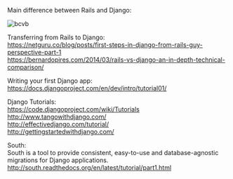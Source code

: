 Main difference between Rails and Django:  

![](https://pp.vk.me/c613521/v613521146/cacf/XIzMk1PMQsQ.jpg "bcvb")

Transferring from Rails to Django:  
https://netguru.co/blog/posts/first-steps-in-django-from-rails-guy-perspective-part-1  
https://bernardopires.com/2014/03/rails-vs-django-an-in-depth-technical-comparison/  

Writing your first Django app:  
https://docs.djangoproject.com/en/dev/intro/tutorial01/  

Django Tutorials:  
https://code.djangoproject.com/wiki/Tutorials  
http://www.tangowithdjango.com/  
http://effectivedjango.com/tutorial/  
http://gettingstartedwithdjango.com/  

South:  
South is a tool to provide consistent, easy-to-use and database-agnostic migrations for Django applications.  
http://south.readthedocs.org/en/latest/tutorial/part1.html  
